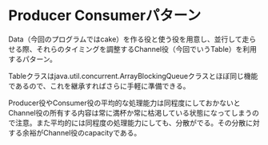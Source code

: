 # Producer Consumerパターン

Data（今回のプログラムではcake）を作る役と使う役を用意し、並行して走らせる際、それらのタイミングを調整するChannel役（今回でいうTable）を利用するパターン。

Tableクラスはjava.util.concurrent.ArrayBlockingQueueクラスとほぼ同じ機能であるので、これを継承すればさらに手軽に準備できる。

Producer役やConsumer役の平均的な処理能力は同程度にしておかないとChannel役の所有する内容は常に満杯か常に枯渇している状態になってしまうので注意。また平均的には同程度の処理能力にしても、分散がでる。その分散に対する余裕がChannel役のcapacityである。